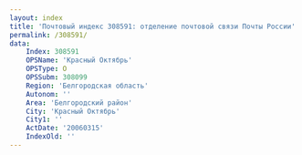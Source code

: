 ```yaml
---
layout: index
title: 'Почтовый индекс 308591: отделение почтовой связи Почты России'
permalink: /308591/
data:
    Index: 308591
    OPSName: 'Красный Октябрь'
    OPSType: О
    OPSSubm: 308099
    Region: 'Белгородская область'
    Autonom: ''
    Area: 'Белгородский район'
    City: 'Красный Октябрь'
    City1: ''
    ActDate: '20060315'
    IndexOld: ''
---
```

